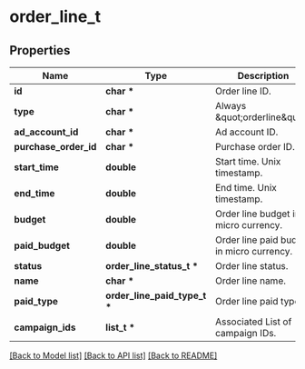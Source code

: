 # order_line_t

## Properties
Name | Type | Description | Notes
------------ | ------------- | ------------- | -------------
**id** | **char \*** | Order line ID. | [optional] 
**type** | **char \*** | Always \&quot;orderline\&quot;. | [optional] 
**ad_account_id** | **char \*** | Ad account ID. | [optional] 
**purchase_order_id** | **char \*** | Purchase order ID. | [optional] 
**start_time** | **double** | Start time. Unix timestamp. | [optional] 
**end_time** | **double** | End time. Unix timestamp. | [optional] 
**budget** | **double** | Order line budget in micro currency. | [optional] 
**paid_budget** | **double** | Order line paid budget in micro currency. | [optional] 
**status** | **order_line_status_t \*** | Order line status. | [optional] 
**name** | **char \*** | Order line name. | [optional] 
**paid_type** | **order_line_paid_type_t \*** | Order line paid type. | [optional] 
**campaign_ids** | **list_t \*** | Associated List of campaign IDs. | 

[[Back to Model list]](../README.md#documentation-for-models) [[Back to API list]](../README.md#documentation-for-api-endpoints) [[Back to README]](../README.md)


